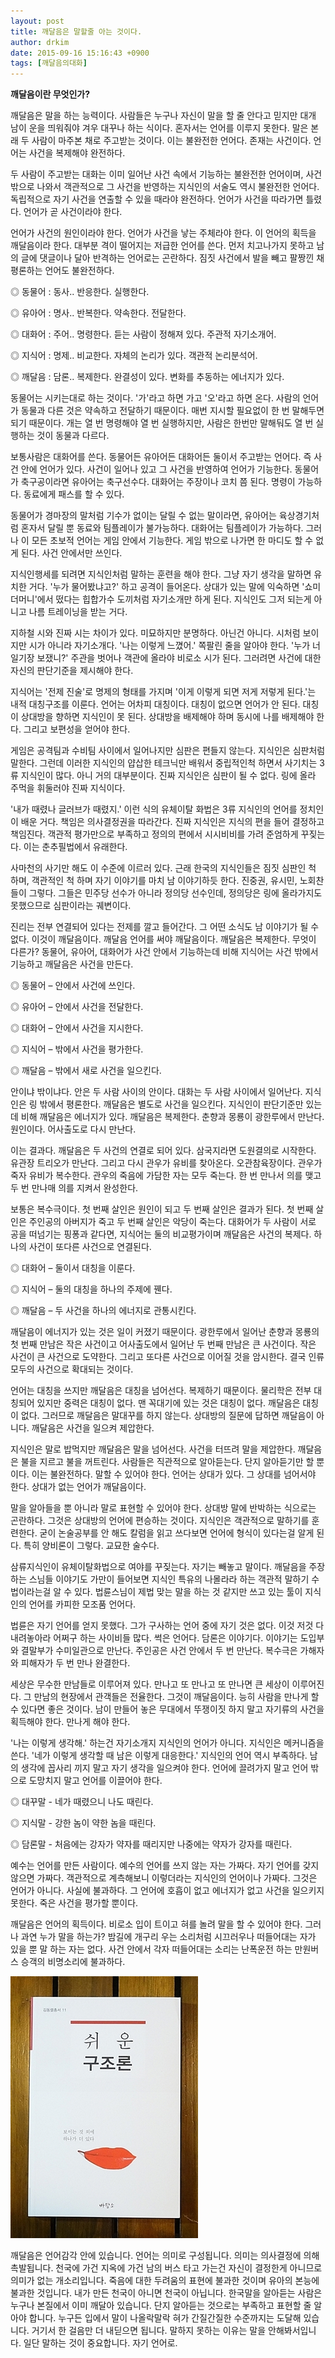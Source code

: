 ```yaml
---
layout: post
title: 깨달음은 말할줄 아는 것이다.
author: drkim
date: 2015-09-16 15:16:43 +0900
tags: [깨달음의대화]
---
```

**깨달음이란 무엇인가?**

  


깨달음은 말을 하는 능력이다. 사람들은 누구나 자신이 말을 할 줄 안다고 믿지만 대개 남이 운을 띄워줘야 겨우 대꾸나 하는 식이다. 혼자서는 언어를 이루지 못한다. 말은 본래 두 사람이 마주본 채로 주고받는 것이다. 이는 불완전한 언어다. 존재는 사건이다. 언어는 사건을 복제해야 완전하다. 

  


두 사람이 주고받는 대화는 이미 일어난 사건 속에서 기능하는 불완전한 언어이며, 사건 밖으로 나와서 객관적으로 그 사건을 반영하는 지식인의 서술도 역시 불완전한 언어다. 독립적으로 자기 사건을 연출할 수 있을 때라야 완전하다. 언어가 사건을 따라가면 틀렸다. 언어가 곧 사건이라야 한다. 

  


언어가 사건의 원인이라야 한다. 언어가 사건을 낳는 주체라야 한다. 이 언어의 획득을 깨달음이라 한다. 대부분 격이 떨어지는 저급한 언어를 쓴다. 먼저 치고나가지 못하고 남의 글에 댓글이나 달아 반격하는 언어로는 곤란하다. 짐짓 사건에서 발을 빼고 팔짱낀 채 평론하는 언어도 불완전하다. 

  


◎ 동물어 : 동사.. 반응한다. 실행한다.  
      
◎ 유아어 : 명사.. 반복한다. 약속한다. 전달한다.   
      
◎ 대화어 : 주어.. 명령한다. 듣는 사람이 정해져 있다. 주관적 자기소개어.  
      
◎ 지식어 : 명제.. 비교한다. 자체의 논리가 있다. 객관적 논리분석어.  
      
◎ 깨달음 : 담론.. 복제한다. 완결성이 있다. 변화를 추동하는 에너지가 있다.

  


동물어는 시키는대로 하는 것이다. '가'라고 하면 가고 '오'라고 하면 온다. 사람의 언어가 동물과 다른 것은 약속하고 전달하기 때문이다. 매번 지시할 필요없이 한 번 말해두면 되기 때문이다. 개는 열 번 명령해야 열 번 실행하지만, 사람은 한번만 말해둬도 열 번 실행하는 것이 동물과 다르다. 

  


보통사람은 대화어를 쓴다. 동물어든 유아어든 대화어든 둘이서 주고받는 언어다. 즉 사건 안에 언어가 있다. 사건이 일어나 있고 그 사건을 반영하여 언어가 기능한다. 동물어가 축구공이라면 유아어는 축구선수다. 대화어는 주장이나 코치 쯤 된다. 명령이 가능하다. 동료에게 패스를 할 수 있다. 

  


동물어가 경마장의 말처럼 기수가 없이는 달릴 수 없는 말이라면, 유아어는 육상경기처럼 혼자서 달릴 뿐 동료와 팀플레이가 불가능하다. 대화어는 팀플레이가 가능하다. 그러나 이 모든 초보적 언어는 게임 안에서 기능한다. 게임 밖으로 나가면 한 마디도 할 수 없게 된다. 사건 안에서만 쓰인다. 

  


지식인행세를 되려면 지식인처럼 말하는 훈련을 해야 한다. 그냥 자기 생각을 말하면 유치한 거다. '누가 물어봤냐고?' 하고 공격이 들어온다. 상대가 있는 말에 익숙하면 '쇼미더머니'에서 떴다는 힙합가수 도끼처럼 자기소개만 하게 된다. 지식인도 그저 되는게 아니고 나름 트레이닝을 받는 거다.

  


지하철 시와 진짜 시는 차이가 있다. 미묘하지만 분명하다. 아닌건 아니다. 시처럼 보이지만 시가 아니라 자기소개다. '나는 이렇게 느꼈어.' 쪽팔린 줄을 알아야 한다. '누가 너 일기장 보쟀니?' 주관을 벗어나 객관에 올라야 비로소 시가 된다. 그러려면 사건에 대한 자신의 판단기준을 제시해야 한다. 

  


지식어는 '전제 진술'로 명제의 형태를 가지며 '이게 이렇게 되면 저게 저렇게 된다.'는 내적 대칭구조를 이룬다. 언어는 어차피 대칭이다. 대칭이 없으면 언어가 안 된다. 대칭이 상대방을 향하면 지식인이 못 된다. 상대방을 배제해야 하며 동시에 나를 배제해야 한다. 그리고 보편성을 얻어야 한다.

  


게임은 공격팀과 수비팀 사이에서 일어나지만 심판은 편들지 않는다. 지식인은 심판처럼 말한다. 그런데 이러한 지식인의 얍삽한 테크닉만 배워서 중립적인척 하면서 사기치는 3류 지식인이 많다. 아니 거의 대부분이다. 진짜 지식인은 심판이 될 수 없다. 링에 올라 주먹을 휘둘러야 진짜 지식이다.

  


'내가 때렸나 글러브가 때렸지.' 이런 식의 유체이탈 화법은 3류 지식인의 언어를 정치인이 배운 거다. 책임은 의사결정권을 따라간다. 진짜 지식인은 지식의 편을 들어 결정하고 책임진다. 객관적 평가만으로 부족하고 정의의 편에서 시시비비를 가려 준엄하게 꾸짖는다. 이는 춘추필법에서 유래한다. 

  


사마천의 사기만 해도 이 수준에 이르러 있다. 근래 한국의 지식인들은 짐짓 심판인 척 하며, 객관적인 척 하며 자기 이야기를 마치 남 이야기하듯 한다. 진중권, 유시민, 노회찬들이 그렇다. 그들은 민주당 선수가 아니라 정의당 선수인데, 정의당은 링에 올라가지도 못했으므로 심판이라는 궤변이다.

  


진리는 전부 연결되어 있다는 전제를 깔고 들어간다. 그 어떤 소식도 남 이야기가 될 수 없다. 이것이 깨달음이다. 깨달음 언어를 써야 깨달음이다. 깨달음은 복제한다. 무엇이 다른가? 동물어, 유아어, 대화어가 사건 안에서 기능하는데 비해 지식어는 사건 밖에서 기능하고 깨달음은 사건을 만든다.

  


◎ 동물어 – 안에서 사건에 쓰인다.  
      
◎ 유아어 – 안에서 사건을 전달한다.   
      
◎ 대화어 – 안에서 사건을 지시한다.   
      
◎ 지식어 – 밖에서 사건을 평가한다.  
      
◎ 깨달음 – 밖에서 새로 사건을 일으킨다. 

  


안이냐 밖이냐다. 안은 두 사람 사이의 안이다. 대화는 두 사람 사이에서 일어난다. 지식인은 링 밖에서 평론한다. 깨달음은 별도로 사건을 일으킨다. 지식인이 판단기준만 있는데 비해 깨달음은 에너지가 있다. 깨달음은 복제한다. 춘향과 몽룡이 광한루에서 만난다. 원인이다. 어사출도로 다시 만난다. 

  


이는 결과다. 깨달음은 두 사건의 연결로 되어 있다. 삼국지라면 도원결의로 시작한다. 유관장 트리오가 만난다. 그리고 다시 관우가 유비를 찾아온다. 오관참육장이다. 관우가 죽자 유비가 복수한다. 관우의 죽음에 가담한 자는 모두 죽는다. 한 번 만나서 의를 맺고 두 번 만나매 의를 지켜서 완성한다. 

  


보통은 복수극이다. 첫 번째 살인은 원인이 되고 두 번째 살인은 결과가 된다. 첫 번째 살인은 주인공의 아버지가 죽고 두 번째 살인은 악당이 죽는다. 대화어가 두 사람이 서로 공을 떠넘기는 핑퐁과 같다면, 지식어는 둘의 비교평가이며 깨달음은 사건의 복제다. 하나의 사건이 또다른 사건으로 연결된다. 

  


◎ 대화어 – 둘이서 대칭을 이룬다.  
      
◎ 지식어 – 둘의 대칭을 하나의 주제에 꿴다.   
      
◎ 깨달음 – 두 사건을 하나의 에너지로 관통시킨다. 

  


깨달음이 에너지가 있는 것은 일이 커졌기 때문이다. 광한루에서 일어난 춘향과 몽룡의 첫 번째 만남은 작은 사건이고 어사출도에서 일어난 두 번째 만남은 큰 사건이다. 작은 사건이 큰 사건으로 도약한다. 그리고 또다른 사건으로 이어질 것을 암시한다. 결국 인류 모두의 사건으로 확대되는 것이다. 

  


언어는 대칭을 쓰지만 깨달음은 대칭을 넘어선다. 복제하기 때문이다. 물리학은 전부 대칭되어 있지만 중력은 대칭이 없다. 맨 꼭대기에 있는 것은 대칭이 없다. 깨달음은 대칭이 없다. 그러므로 깨달음은 말대꾸를 하지 않는다. 상대방의 질문에 답하면 깨달음이 아니다. 깨달음은 사건을 일으켜 제압한다.

  


지식인은 말로 밥먹지만 깨달음은 말을 넘어선다. 사건을 터뜨려 말을 제압한다. 깨달음은 불을 지르고 불을 꺼트린다. 사람들은 직관적으로 알아듣는다. 단지 알아듣기만 할 뿐이다. 이는 불완전하다. 말할 수 있어야 한다. 언어는 상대가 있다. 그 상대를 넘어서야 한다. 상대가 없는 언어가 깨달음이다. 

  


말을 알아들을 뿐 아니라 말로 표현할 수 있어야 한다. 상대방 말에 반박하는 식으로는 곤란하다. 그것은 상대방의 언어에 편승하는 것이다. 지식인은 객관적으로 말하기를 훈련한다. 굳이 논술공부를 안 해도 칼럼을 읽고 쓰다보면 언어에 형식이 있다는걸 알게 된다. 특히 양비론이 그렇다. 교묘한 술수다. 

  


삼류지식인이 유체이탈화법으로 여야를 꾸짖는다. 자기는 빼놓고 말이다. 깨달음을 주장하는 스님들 이야기도 가만이 들어보면 지식인 특유의 나몰라라 하는 객관적 말하기 수법이라는걸 알 수 있다. 법륜스님이 제법 맞는 말을 하는 것 같지만 쓰고 있는 툴이 지식인의 언어를 카피한 모조품 언어다. 

  


법륜은 자기 언어를 얻지 못했다. 그가 구사하는 언어 중에 자기 것은 없다. 이것 저것 다 내려놓아라 어쩌구 하는 사이비들 많다. 썩은 언어다. 담론은 이야기다. 이야기는 도입부와 결말부가 수미일관으로 만난다. 주인공은 사건 안에서 두 번 만난다. 복수극은 가해자와 피해자가 두 번 만나 완결한다.

  


세상은 무수한 만남들로 이루어져 있다. 만나고 또 만나고 또 만나면 큰 세상이 이루어진다. 그 만남의 현장에서 관객들은 전율한다. 그것이 깨달음이다. 능히 사람을 만나게 할 수 있다면 좋은 것이다. 남이 만들어 놓은 무대에서 뚜쟁이짓 하지 말고 자기류의 사건을 획득해야 한다. 만나게 해야 한다.

  


'나는 이렇게 생각해.' 하는건 자기소개지 지식인의 언어가 아니다. 지식인은 메커니즘을 쓴다. '네가 이렇게 생각할 때 남은 이렇게 대응한다.' 지식인의 언어 역시 부족하다. 남의 생각에 꼽사리 끼지 말고 자기 생각을 일으켜야 한다. 언어에 끌려가지 말고 언어 밖으로 도망치지 말고 언어를 이끌어야 한다. 

  


◎ 대꾸말 - 네가 때렸으니 나도 때린다.  
      
◎ 지식말 - 강한 놈이 약한 놈을 때린다.  
      
◎ 담론말 - 처음에는 강자가 약자를 때리지만 나중에는 약자가 강자를 때린다. 

  


예수는 언어를 만든 사람이다. 예수의 언어를 쓰지 않는 자는 가짜다. 자기 언어를 갖지 않으면 가짜다. 객관적으로 계측해보니 이렇더라는 지식인의 언어이나 가짜다. 그것은 언어가 아니다. 사실에 불과하다. 그 언어에 호흡이 없고 에너지가 없고 사건을 일으키지 못한다. 죽은 사건을 평가할 뿐이다. 

  


깨달음은 언어의 획득이다. 비로소 입이 트이고 혀를 놀려 말을 할 수 있어야 한다. 그러나 과연 누가 말을 하는가? 밤길에 개구리 우는 소리처럼 시끄러우나 떠들어대는 자가 있을 뿐 말 하는 자는 없다. 사건 안에서 각자 떠들어대는 소리는 난폭운전 하는 만원버스 승객의 비명소리에 불과하다. 

  


  



 
![](/files/attach/images/198/525/621/DSC01488.JPG) 

  


깨달음은 언어감각 안에 있습니다. 언어는 의미로 구성됩니다. 의미는 의사결정에 의해 촉발됩니다. 천국에 가건 지옥에 가건 남의 버스 타고 가는건 자신이 결정한게 아니므로 의미가 없는 개소리입니다. 죽음에 대한 두려움의 표현에 불과한 것이며 유아의 본능에 불과한 것입니다. 내가 만든 천국이 아니면 천국이 아닙니다. 한국말을 알아듣는 사람은 누구나 본질에서 이미 깨달아 있습니다. 단지 알아듣는 것으로는 부족하고 표현할 줄 알아야 합니다. 누구든 입에서 말이 나올락말락 혀가 간질간질한 수준까지는 도달해 있습니다. 거기서 한 걸음만 더 내딛으면 됩니다. 말하지 못하는 이유는 말을 안해봐서입니다. 일단 말하는 것이 중요합니다. 자기 언어로.